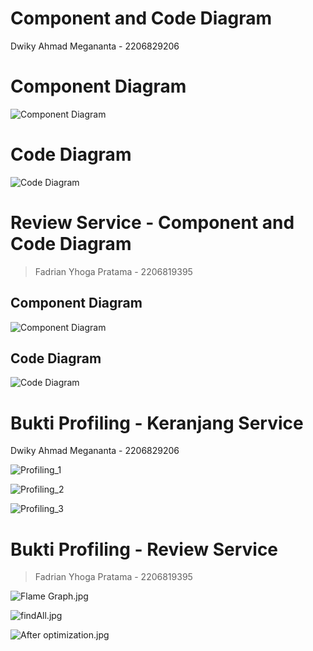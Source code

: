 # Component and Code Diagram
Dwiky Ahmad Megananta - 2206829206

# Component Diagram
![Component Diagram](/img/Adpro%20TK%20Class%20Diagram-Comp_Keranjang.drawio.png)

# Code Diagram
![Code Diagram](/img/Adpro%20TK%20Class%20Diagram-CD-Keranjang.drawio.png)

# Review Service - Component and Code Diagram
> Fadrian Yhoga Pratama - 2206819395

## Component Diagram
![Component Diagram](<assets/img/Adpro TK Class Diagram-CD_Review.drawio.png>)

## Code Diagram
![Code Diagram](<assets/img/Adpro TK Class Diagram-CodeDiagram Review.drawio.png>)

# Bukti Profiling - Keranjang Service
Dwiky Ahmad Megananta - 2206829206

![Profiling_1](/img/Profiling_1.png)

![Profiling_2](/img/Profiling_2.png)

![Profiling_3](/img/Profiling_3.png)

# Bukti Profiling - Review Service
> Fadrian Yhoga Pratama - 2206819395

![Flame Graph.jpg](assets%2Fimg%2FFlame%20Graph.jpg)

![findAll.jpg](assets%2Fimg%2FfindAll.jpg)

![After optimization.jpg](assets%2Fimg%2FAfter%20optimization.jpg)